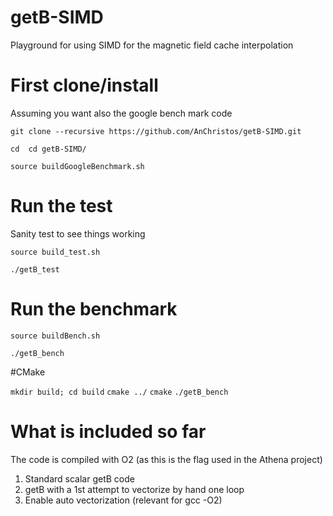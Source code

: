 # getB-SIMD
Playground for using SIMD for the magnetic field cache interpolation

# First clone/install

Assuming you want also the google bench mark code

``git clone --recursive https://github.com/AnChristos/getB-SIMD.git``

``cd  cd getB-SIMD/``

``source buildGoogleBenchmark.sh``

# Run the test
Sanity test to see things working

``source build_test.sh ``

``./getB_test`` 

# Run the benchmark

``source buildBench.sh`` 

``./getB_bench``

#CMake

``mkdir build; cd build``
``cmake ../``
``cmake``
``./getB_bench``

# What is included so far

The code is compiled with O2 (as this is the flag used in the Athena project)
1. Standard scalar getB code
2. getB with a 1st attempt to vectorize by hand one loop
3. Enable auto vectorization (relevant for  gcc -O2)
